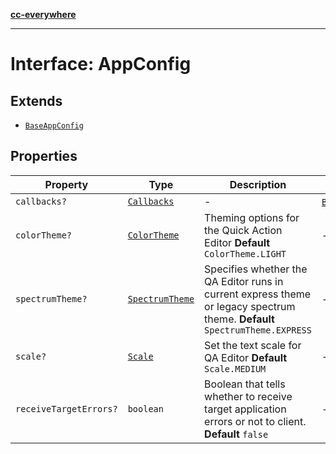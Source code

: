 [**cc-everywhere**](../../../../../../index.md)

***

# Interface: AppConfig

## Extends

- [`BaseAppConfig`](../../../design-config-types/interfaces/base-app-config.md)

## Properties

| Property | Type | Description | Inherited from |
| ------ | ------ | ------ | ------ |
| <a id="callbacks"></a> `callbacks?` | [`Callbacks`](../../../callbacks-types/interfaces/callbacks.md) | - | [`BaseAppConfig`](../../../design-config-types/interfaces/base-app-config.md).[`callbacks`](../../../design-config-types/interfaces/base-app-config.md#callbacks) |
| <a id="colortheme"></a> `colorTheme?` | [`ColorTheme`](../../../app-config-types/enumerations/color-theme.md) | Theming options for the Quick Action Editor **Default** `ColorTheme.LIGHT` | - |
| <a id="spectrumtheme"></a> `spectrumTheme?` | [`SpectrumTheme`](../../../app-config-types/enumerations/spectrum-theme.md) | Specifies whether the QA Editor runs in current express theme or legacy spectrum theme. **Default** `SpectrumTheme.EXPRESS` | - |
| <a id="scale"></a> `scale?` | [`Scale`](../../../app-config-types/enumerations/scale.md) | Set the text scale for QA Editor **Default** `Scale.MEDIUM` | - |
| <a id="receivetargeterrors"></a> `receiveTargetErrors?` | `boolean` | Boolean that tells whether to receive target application errors or not to client. **Default** `false` | - |
